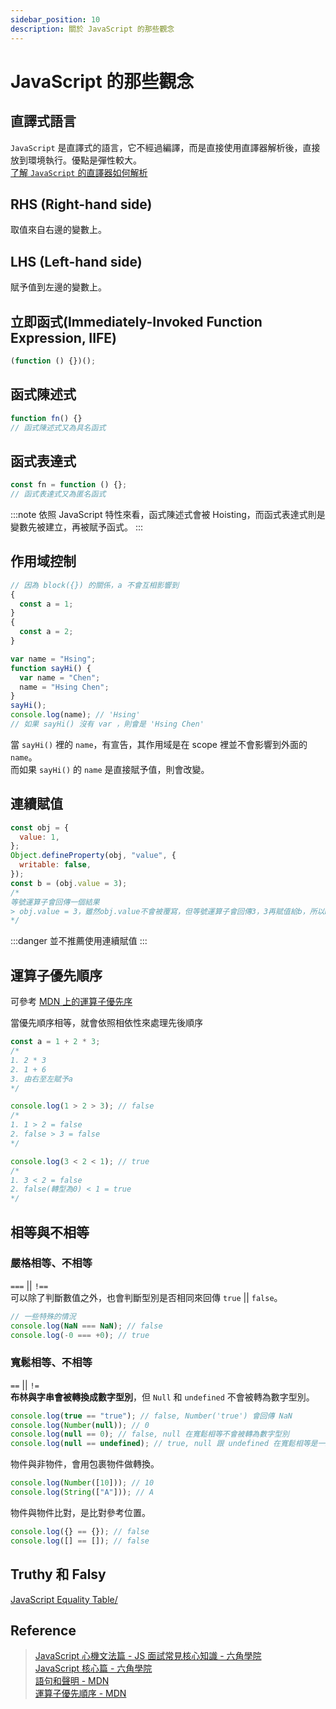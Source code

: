 ```yaml
---
sidebar_position: 10
description: 關於 JavaScript 的那些觀念
---
```


# JavaScript 的那些觀念

## 直譯式語言

`JavaScript` 是直譯式的語言，它不經過編譯，而是直接使用直譯器解析後，直接放到環境執行。優點是彈性較大。<br />
[了解 `JavaScript` 的直譯器如何解析](https://esprima.org/index.html)

## RHS (Right-hand side)

取值來自右邊的變數上。

## LHS (Left-hand side)

賦予值到左邊的變數上。

## 立即函式(Immediately-Invoked Function Expression, IIFE)

```javascript
(function () {})();
```

## 函式陳述式

```javascript
function fn() {}
// 函式陳述式又為具名函式
```

## 函式表達式

```javascript
const fn = function () {};
// 函式表達式又為匿名函式
```

:::note
依照 JavaScript 特性來看，函式陳述式會被 Hoisting，而函式表達式則是變數先被建立，再被賦予函式。
:::

## 作用域控制

```javascript
// 因為 block({}) 的關係，a 不會互相影響到
{
  const a = 1;
}
{
  const a = 2;
}
```

```javascript
var name = "Hsing";
function sayHi() {
  var name = "Chen";
  name = "Hsing Chen";
}
sayHi();
console.log(name); // 'Hsing'
// 如果 sayHi() 沒有 var ，則會是 'Hsing Chen'
```

當 `sayHi()` 裡的 `name`，有宣告，其作用域是在 scope 裡並不會影響到外面的 `name`。<br />
而如果 `sayHi()` 的 `name` 是直接賦予值，則會改變。

## 連續賦值

```javascript
const obj = {
  value: 1,
};
Object.defineProperty(obj, "value", {
  writable: false,
});
const b = (obj.value = 3);
/*
等號運算子會回傳一個結果
> obj.value = 3，雖然obj.value不會被覆寫，但等號運算子會回傳3，3再賦值給b，所以b=3
*/
```

:::danger
並不推薦使用連續賦值
:::

## 運算子優先順序

可參考 [MDN 上的運算子優先序](https://developer.mozilla.org/zh-TW/docs/Web/JavaScript/Reference/Operators/Operator_precedence#%E8%A1%A8%E6%A0%BCtable)

當優先順序相等，就會依照相依性來處理先後順序

```javascript
const a = 1 + 2 * 3;
/*
1. 2 * 3
2. 1 + 6
3. 由右至左賦予a
*/

console.log(1 > 2 > 3); // false
/*
1. 1 > 2 = false
2. false > 3 = false
*/

console.log(3 < 2 < 1); // true
/*
1. 3 < 2 = false
2. false(轉型為0) < 1 = true
*/
```

## 相等與不相等

### 嚴格相等、不相等

`===` || `!==`<br />
可以除了判斷數值之外，也會判斷型別是否相同來回傳 `true` || `false`。

```javascript
// 一些特殊的情況
console.log(NaN === NaN); // false
console.log(-0 === +0); // true
```

### 寬鬆相等、不相等

`==` || `!=`<br />
**布林與字串會被轉換成數字型別**，但 `Null` 和 `undefined` 不會被轉為數字型別。

```javascript
console.log(true == "true"); // false, Number('true') 會回傳 NaN
console.log(Number(null)); // 0
console.log(null == 0); // false, null 在寬鬆相等不會被轉為數字型別
console.log(null == undefined); // true, null 跟 undefined 在寬鬆相等是一致的
```

物件與非物件，會用包裹物件做轉換。

```javascript
console.log(Number([10])); // 10
console.log(String(["A"])); // A
```

物件與物件比對，是比對參考位置。

```javascript
console.log({} == {}); // false
console.log([] == []); // false
```

## Truthy 和 Falsy

[JavaScript Equality Table/](https://dorey.github.io/JavaScript-Equality-Table/)

## Reference

> [JavaScript 心機文法篇 - JS 面試常見核心知識 - 六角學院](https://www.youtube.com/watch?v=8U5kbb1SvJg)<br />
> [JavaScript 核心篇 - 六角學院](https://www.udemy.com/course/javascript-adv/)<br />
> [語句和聲明 - MDN](https://developer.mozilla.org/en-US/docs/Web/JavaScript/Reference/Statements)<br />
> [運算子優先順序 - MDN](https://developer.mozilla.org/en-US/docs/Web/JavaScript/Reference/Operators/Operator_precedence)
